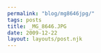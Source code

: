 ```yaml
---
permalink: "blog/mg8646jpg/"
tags: posts
title: _MG_8646.JPG
date: 2009-12-22
layout: layouts/post.njk
---
```


